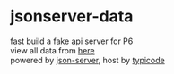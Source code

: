 # jsonserver-data
fast build a fake api server for P6  
view all data from [here](https://my-json-server.typicode.com/garboy/jsonserver-data/getPanoramaProjectDate)  
powered by [json-server](https://github.com/typicode/json-server), host by [typicode](https://my-json-server.typicode.com/)
